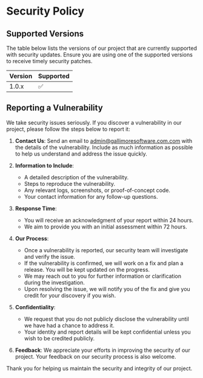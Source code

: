 # Security Policy

## Supported Versions

The table below lists the versions of our project that are currently supported with security updates. Ensure you are using one of the supported versions to receive timely security patches.

| Version | Supported          |
| ------- | ------------------ |
| 1.0.x   | :white_check_mark: |


## Reporting a Vulnerability

We take security issues seriously. If you discover a vulnerability in our project, please follow the steps below to report it:

1. **Contact Us**: Send an email to [admin@gallimoresoftware.com.com](mailto:admin@gallimoresoftware.com.com) with the details of the vulnerability. Include as much information as possible to help us understand and address the issue quickly.

2. **Information to Include**:
   - A detailed description of the vulnerability.
   - Steps to reproduce the vulnerability.
   - Any relevant logs, screenshots, or proof-of-concept code.
   - Your contact information for any follow-up questions.

3. **Response Time**: 
   - You will receive an acknowledgment of your report within 24 hours.
   - We aim to provide you with an initial assessment within 72 hours.

4. **Our Process**:
   - Once a vulnerability is reported, our security team will investigate and verify the issue.
   - If the vulnerability is confirmed, we will work on a fix and plan a release. You will be kept updated on the progress.
   - We may reach out to you for further information or clarification during the investigation.
   - Upon resolving the issue, we will notify you of the fix and give you credit for your discovery if you wish.

5. **Confidentiality**: 
   - We request that you do not publicly disclose the vulnerability until we have had a chance to address it.
   - Your identity and report details will be kept confidential unless you wish to be credited publicly.

6. **Feedback**: We appreciate your efforts in improving the security of our project. Your feedback on our security process is also welcome.

Thank you for helping us maintain the security and integrity of our project.